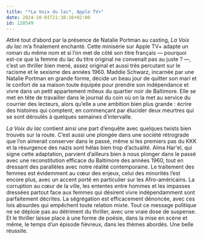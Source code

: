 ```yaml
---
title: "*La Voix du lac*, Apple TV+"
date: 2024-10-01T21:38:16+02:00
id: 120549 
---
```


Attiré tout d’abord par la présence de Natalie Portman au casting, *La Voix du lac* m’a finalement enchanté. Cette minisérie sur Apple TV+ adapte un roman du même nom et si l’on met de côté son titre français — pourquoi est-ce que la femme du lac du titre original ne convenait pas au juste ? —, c’est un thriller bien mené, assez original et aussi très percutant sur le racisme et le sexisme des années 1960. Maddie Schwarz, incarnée par une Natalie Portman en grande forme, décide un beau jour de quitter son mari et le confort de sa maison toute équipée pour prendre son indépendance et vivre dans un petit appartement miteux du quartier noir de Baltimore. Elle se met en tête de travailler dans le journal du coin où on la met au service du courrier des lecteurs, alors qu’elle a une ambition bien plus grande : écrire des histoires qui comptent, en commençant par élucider deux meurtres qui se sont déroulés à quelques semaines d’intervalle. 

*La Voix du lac* contient ainsi une part d’enquête avec quelques twists bien trouvés sur la route. C’est aussi une plongée dans une société rétrograde que l’on aimerait conserver dans le passé, même si les premiers pas du KKK et la résurgence des nazis sont hélas bien trop d’actualité. Alma Har'el, qui signe cette adaptation, parvient d’ailleurs bien à nous plonger dans le passé avec une reconstitution efficace du Baltimore des années 1960, tout en dressant des parallèles avec notre réalité contemporaine. Le traitement des femmes est évidemment au cœur des enjeux, celui des minorités l’est encore plus, avec un accent porté en particulier sur les Afro-américains. La corruption au cœur de la ville, les ententes entre hommes et les impasses dressées partout face aux femmes qui désirent vivre indépendamment sont parfaitement décrites. La ségrégation est efficacement dénoncée, avec ces lois absurdes qui empêchent toute relation mixte. Tout ce message politique ne se déploie pas au détriment du thriller, avec une vraie dose de suspense. Et le thriller laisse place à une forme de poésie, dans la mise en scène et même, le temps d’un épisode fiévreux, dans les thèmes abordés. Une belle réussite. 